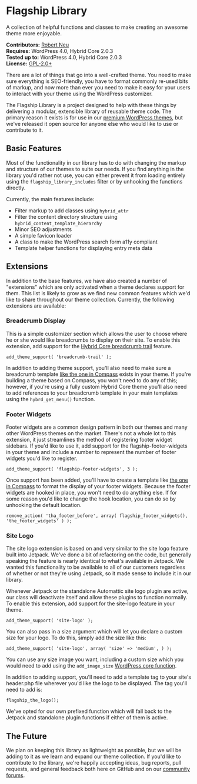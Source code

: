 # Flagship Library

A collection of helpful functions and classes to make creating an awesome theme more enjoyable.

__Contributors:__ [Robert Neu](https://github.com/robneu)  
__Requires:__ WordPress 4.0, Hybrid Core 2.0.3  
__Tested up to:__ WordPress 4.0, Hybrid Core 2.0.3  
__License:__ [GPL-2.0+](http://www.gnu.org/licenses/gpl-2.0.html)  

There are a lot of things that go into a well-crafted theme. You need to make sure everything is SEO-friendly, you have to format commonly re-used bits of markup, and now more than ever you need to make it easy for your users to interact with your theme using the WordPress customizer.

The Flagship Library is a project designed to help with these things by delivering a modular, extensible library of reusable theme code. The primary reason it exists is for use in our [premium WordPress themes](http://flagshipwp.com), but we've released it open source for anyone else who would like to use or contribute to it.

## Basic Features

Most of the functionality in our library has to do with changing the markup and structure of our themes to suite our needs. If you find anything in the library you'd rather not use, you can either prevent it from loading entirely using the `flagship_library_includes` filter or by unhooking the functions directly.

Currently, the main features include:

- Filter markup to add classes using `hybrid_attr`
- Filter the content directory structure using `hybrid_content_template_hierarchy`
- Minor SEO adjustments
- A simple favicon loader
- A class to make the WordPress search form a11y compliant
- Template helper functions for displaying entry meta data

## Extensions

In addition to the base features, we have also created a number of "extensions" which are only activated when a theme declares support for them. This list is likely to grow as we find new common features which we'd like to share throughout our theme collection. Currently, the following extensions are available:

### Breadcrumb Display

This is a simple customizer section which allows the user to choose where he or she would like breadcrumbs to display on their site. To enable this extension, add support for the [Hybrid Core breadcrumb trail]( https://github.com/justintadlock/breadcrumb-trail) feature.

`add_theme_support( 'breadcrumb-trail' );`

In addition to adding theme support, you'll also need to make sure a breadcrumb template [like the one in Compass](https://github.com/FlagshipWP/compass/blob/develop/theme/menu/breadcrumbs.php) exists in your theme. If you're building a theme based on Compass, you won't need to do any of this; however, if you're using a fully custom Hybrid Core theme you'll also need to add references to your breadcrumb template in your main templates using the `hybrd_get_menu()` function.

### Footer Widgets

Footer widgets are a common design pattern in both our themes and many other WordPress themes on the market. There's not a whole lot to this extension, it just streamlines the method of registering footer widget sidebars. If you'd like to use it, add support for the flagship-footer-widgets in your theme and include a number to represent the number of footer widgets you'd like to register.

`add_theme_support( 'flagship-footer-widgets', 3 );`

Once support has been added, you'll have to create a template like [the one in Compass](https://github.com/FlagshipWP/compass/blob/develop/theme/sidebar/footer-widgets.php) to format the display of your footer widgets. Because the footer widgets are hooked in place, you won't need to do anything else. If for some reason you'd like to change the hook location, you can do so by unhooking the default location.

`remove_action( 'tha_footer_before', array( flagship_footer_widgets(), 'the_footer_widgets' ) );`

### Site Logo

The site logo extension is based on and very similar to the site logo feature built into Jetpack. We've done a bit of refactoring on the code, but generally speaking the feature is nearly identical to what's available in Jetpack. We wanted this functionality to be available to all of our customers regardless of whether or not they're using Jetpack, so it made sense to include it in our library.

Whenever Jetpack or the standalone Automattic site logo plugin are active, our class will deactivate itself and allow these plugins to function normally. To enable this extension, add support for the site-logo feature in your theme.

`add_theme_support( 'site-logo' );`

You can also pass in a size argument which will let you declare a custom size for your logo. To do this, simply add the size like this:

`add_theme_support( 'site-logo', array( 'size' => 'medium', ) );`

You can use any size image you want, including a custom size which you would need to add using the `add_image_size` [WordPress core function](http://codex.wordpress.org/Function_Reference/add_image_size).

In addition to adding support, you'll need to add a template tag to your site's header.php file wherever you'd like the logo to be displayed. The tag you'll need to add is:

`flagship_the_logo();`

We've opted for our own prefixed function which will fall back to the Jetpack and standalone plugin functions if either of them is active.

## The Future

We plan on keeping this library as lightweight as possible, but we will be adding to it as we learn and expand our theme collection. If you'd like to contribute to the library, we're happily accepting ideas, bug reports, pull requests, and general feedback both here on GitHub and on our [community forums](http://community.flagshipwp.com).

